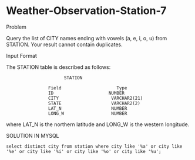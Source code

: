 # Weather-Observation-Station-7

Problem

Query the list of CITY names ending with vowels (a, e, i, o, u) from STATION. Your result cannot contain duplicates.

Input Format

The STATION table is described as follows:

                          STATION

                    Field	                  Type
                    ID	                   NUMBER
                    CITY                  	VARCHAR2(21)
                    STATE                  	VARCHAR2(2)
                    LAT_N                  	NUMBER
                    LONG_W	                NUMBER
                    
where LAT_N is the northern latitude and LONG_W is the western longitude.

SOLUTION IN MYSQL

    select distinct city from station where city like '%a' or city like '%e' or city like '%i' or city like '%o' or city like '%u';
